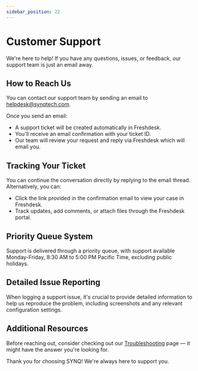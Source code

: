 ```yaml
---
sidebar_position: 22
---
```


# Customer Support
We're here to help! If you have any questions, issues, or feedback, our support team is just an email away.

## How to Reach Us

You can contact our support team by sending an email to helpdesk@synqtech.com.

Once you send an email:
- A support ticket will be created automatically in Freshdesk.
- You'll receive an email confirmation with your ticket ID.
- Our team will review your request and reply via Freshdesk which will email you.

## Tracking Your Ticket

You can continue the conversation directly by replying to the email thread. Alternatively, you can:
- Click the link provided in the confirmation email to view your case in Freshdesk.
- Track updates, add comments, or attach files through the Freshdesk portal.

## Priority Queue System

Support is delivered through a priority queue, with support available Monday-Friday, 8:30 AM to 5:00 PM Pacific Time, excluding public holidays.

## Detailed Issue Reporting
When logging a support issue, it's crucial to provide detailed information to help us reproduce the problem, including screenshots and any relevant configuration settings. 

## Additional Resources

Before reaching out, consider checking out our [Troubleshooting](./troubleshooting.md) page — it might have the answer you're looking for.


Thank you for choosing SYNQ! We're always here to support you.